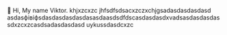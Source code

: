  👋 Hi, My name Viktor.
khjxzcxzc
jhfsdfsdsacxzczxchjgsadasdasdasdasd
asdasфівіфsdasdasdasdasdasasdaasdsdfdscasdasdasdxvadsasdasdasdassdxzcxzcasdsadasdasdasd
uykussdasdcxzc
